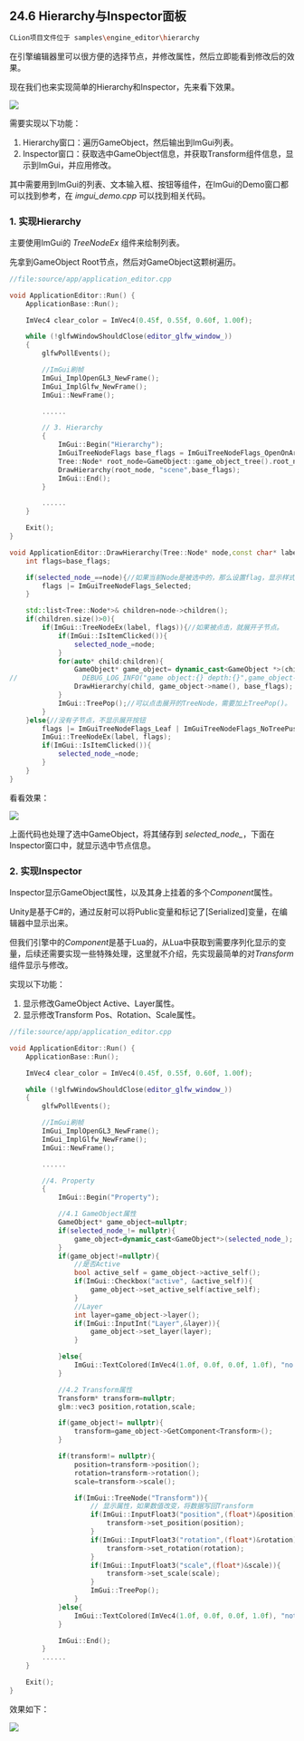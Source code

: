 ## 24.6 Hierarchy与Inspector面板

```bash
CLion项目文件位于 samples\engine_editor\hierarchy
```

在引擎编辑器里可以很方便的选择节点，并修改属性，然后立即能看到修改后的效果。

现在我们也来实现简单的Hierarchy和Inspector，先来看下效果。

![](../../imgs/engine_editor/hierarchy_and_inspector/hierarchy_test.gif)

需要实现以下功能：
1. Hierarchy窗口：遍历GameObject，然后输出到ImGui列表。
2. Inspector窗口：获取选中GameObject信息，并获取Transform组件信息，显示到ImGui，并应用修改。

其中需要用到ImGui的列表、文本输入框、按钮等组件，在ImGui的Demo窗口都可以找到参考，在 *imgui_demo.cpp* 可以找到相关代码。

### 1. 实现Hierarchy

主要使用ImGui的 *TreeNodeEx* 组件来绘制列表。

先拿到GameObject Root节点，然后对GameObject这颗树遍历。

```c++
//file:source/app/application_editor.cpp

void ApplicationEditor::Run() {
    ApplicationBase::Run();

    ImVec4 clear_color = ImVec4(0.45f, 0.55f, 0.60f, 1.00f);

    while (!glfwWindowShouldClose(editor_glfw_window_))
    {
        glfwPollEvents();

        //ImGui刷帧
        ImGui_ImplOpenGL3_NewFrame();
        ImGui_ImplGlfw_NewFrame();
        ImGui::NewFrame();

        ......

        // 3. Hierarchy
        {
            ImGui::Begin("Hierarchy");
            ImGuiTreeNodeFlags base_flags = ImGuiTreeNodeFlags_OpenOnArrow | ImGuiTreeNodeFlags_OpenOnDoubleClick | ImGuiTreeNodeFlags_SpanAvailWidth;
            Tree::Node* root_node=GameObject::game_object_tree().root_node();
            DrawHierarchy(root_node, "scene",base_flags);
            ImGui::End();
        }

        ......
    }

    Exit();
}

void ApplicationEditor::DrawHierarchy(Tree::Node* node,const char* label,int base_flags) {
    int flags=base_flags;

    if(selected_node_==node){//如果当前Node是被选中的，那么设置flag，显示样式为选中。
        flags |= ImGuiTreeNodeFlags_Selected;
    }

    std::list<Tree::Node*>& children=node->children();
    if(children.size()>0){
        if(ImGui::TreeNodeEx(label, flags)){//如果被点击，就展开子节点。
            if(ImGui::IsItemClicked()){
                selected_node_=node;
            }
            for(auto* child:children){
                GameObject* game_object= dynamic_cast<GameObject *>(child);
//                DEBUG_LOG_INFO("game object:{} depth:{}",game_object->name(),game_object->depth());
                DrawHierarchy(child, game_object->name(), base_flags);
            }
            ImGui::TreePop();//可以点击展开的TreeNode，需要加上TreePop()。
        }
    }else{//没有子节点，不显示展开按钮
        flags |= ImGuiTreeNodeFlags_Leaf | ImGuiTreeNodeFlags_NoTreePushOnOpen;
        ImGui::TreeNodeEx(label, flags);
        if(ImGui::IsItemClicked()){
            selected_node_=node;
        }
    }
}
```

看看效果：

![](../../imgs/engine_editor/hierarchy_and_inspector/hierarchy.gif)

上面代码也处理了选中GameObject，将其储存到 *selected_node_*，下面在Inspector窗口中，就显示选中节点信息。

### 2. 实现Inspector

Inspector显示GameObject属性，以及其身上挂着的多个*Component*属性。

Unity是基于C#的，通过反射可以将Public变量和标记了[Serialized]变量，在编辑器中显示出来。

但我们引擎中的*Component*是基于Lua的，从Lua中获取到需要序列化显示的变量，后续还需要实现一些特殊处理，这里就不介绍，先实现最简单的对*Transform*组件显示与修改。

实现以下功能：
1. 显示修改GameObject Active、Layer属性。
2. 显示修改Transform Pos、Rotation、Scale属性。

```c++
//file:source/app/application_editor.cpp

void ApplicationEditor::Run() {
    ApplicationBase::Run();

    ImVec4 clear_color = ImVec4(0.45f, 0.55f, 0.60f, 1.00f);

    while (!glfwWindowShouldClose(editor_glfw_window_))
    {
        glfwPollEvents();

        //ImGui刷帧
        ImGui_ImplOpenGL3_NewFrame();
        ImGui_ImplGlfw_NewFrame();
        ImGui::NewFrame();

        ......

        //4. Property
        {
            ImGui::Begin("Property");

            //4.1 GameObject属性
            GameObject* game_object=nullptr;
            if(selected_node_!= nullptr){
                game_object=dynamic_cast<GameObject*>(selected_node_);
            }
            if(game_object!=nullptr){
                //是否Active
                bool active_self = game_object->active_self();
                if(ImGui::Checkbox("active", &active_self)){
                    game_object->set_active_self(active_self);
                }
                //Layer
                int layer=game_object->layer();
                if(ImGui::InputInt("Layer",&layer)){
                    game_object->set_layer(layer);
                }

            }else{
                ImGui::TextColored(ImVec4(1.0f, 0.0f, 0.0f, 1.0f), "no valid GameObject");
            }

            //4.2 Transform属性
            Transform* transform=nullptr;
            glm::vec3 position,rotation,scale;

            if(game_object!= nullptr){
                transform=game_object->GetComponent<Transform>();
            }

            if(transform!= nullptr){
                position=transform->position();
                rotation=transform->rotation();
                scale=transform->scale();

                if(ImGui::TreeNode("Transform")){
                    // 显示属性，如果数值改变，将数据写回Transform
                    if(ImGui::InputFloat3("position",(float*)&position)){
                        transform->set_position(position);
                    }
                    if(ImGui::InputFloat3("rotation",(float*)&rotation)){
                        transform->set_rotation(rotation);
                    }
                    if(ImGui::InputFloat3("scale",(float*)&scale)){
                        transform->set_scale(scale);
                    }
                    ImGui::TreePop();
                }
            }else{
                ImGui::TextColored(ImVec4(1.0f, 0.0f, 0.0f, 1.0f), "not found Transform");
            }

            ImGui::End();
        }
        ......
    }

    Exit();
}
```

效果如下：

![](../../imgs/engine_editor/hierarchy_and_inspector/inspector.gif)